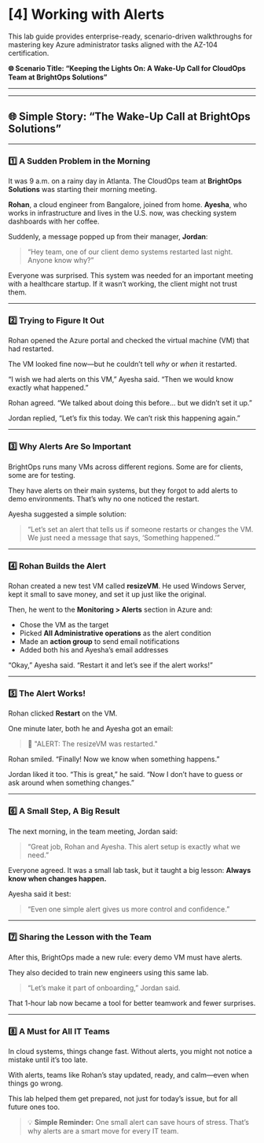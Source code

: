 # [4] Working with Alerts

This lab guide provides enterprise-ready, scenario-driven walkthroughs for mastering key Azure administrator tasks aligned with the AZ-104 certification.

**🌐 Scenario Title: “Keeping the Lights On: A Wake-Up Call for CloudOps Team at BrightOps Solutions”**

---
---

## 🌐 Simple Story: “The Wake-Up Call at BrightOps Solutions”

---

### 1️⃣ A Sudden Problem in the Morning

It was 9 a.m. on a rainy day in Atlanta. The CloudOps team at **BrightOps Solutions** was starting their morning meeting.

**Rohan**, a cloud engineer from Bangalore, joined from home. **Ayesha**, who works in infrastructure and lives in the U.S. now, was checking system dashboards with her coffee.

Suddenly, a message popped up from their manager, **Jordan**:

> “Hey team, one of our client demo systems restarted last night. Anyone know why?”

Everyone was surprised. This system was needed for an important meeting with a healthcare startup. If it wasn’t working, the client might not trust them.

---

### 2️⃣ Trying to Figure It Out

Rohan opened the Azure portal and checked the virtual machine (VM) that had restarted.

The VM looked fine now—but he couldn’t tell *why* or *when* it restarted.

“I wish we had alerts on this VM,” Ayesha said. “Then we would know exactly what happened.”

Rohan agreed. “We talked about doing this before… but we didn’t set it up.”

Jordan replied, “Let’s fix this today. We can’t risk this happening again.”

---

### 3️⃣ Why Alerts Are So Important

BrightOps runs many VMs across different regions. Some are for clients, some are for testing.

They have alerts on their main systems, but they forgot to add alerts to demo environments. That’s why no one noticed the restart.

Ayesha suggested a simple solution:

> “Let’s set an alert that tells us if someone restarts or changes the VM. We just need a message that says, ‘Something happened.’”

---

### 4️⃣ Rohan Builds the Alert

Rohan created a new test VM called **resizeVM**. He used Windows Server, kept it small to save money, and set it up just like the original.

Then, he went to the **Monitoring > Alerts** section in Azure and:

* Chose the VM as the target
* Picked **All Administrative operations** as the alert condition
* Made an **action group** to send email notifications
* Added both his and Ayesha’s email addresses

“Okay,” Ayesha said. “Restart it and let’s see if the alert works!”

---

### 5️⃣ The Alert Works!

Rohan clicked **Restart** on the VM.

One minute later, both he and Ayesha got an email:

> 📧 "ALERT: The resizeVM was restarted."

Rohan smiled. “Finally! Now we know when something happens.”

Jordan liked it too. “This is great,” he said. “Now I don’t have to guess or ask around when something changes.”

---

### 6️⃣ A Small Step, A Big Result

The next morning, in the team meeting, Jordan said:

> “Great job, Rohan and Ayesha. This alert setup is exactly what we need.”

Everyone agreed. It was a small lab task, but it taught a big lesson: **Always know when changes happen.**

Ayesha said it best:

> “Even one simple alert gives us more control and confidence.”

---

### 7️⃣ Sharing the Lesson with the Team

After this, BrightOps made a new rule: every demo VM must have alerts.

They also decided to train new engineers using this same lab.

> “Let’s make it part of onboarding,” Jordan said.

That 1-hour lab now became a tool for better teamwork and fewer surprises.

---

### 8️⃣ A Must for All IT Teams

In cloud systems, things change fast. Without alerts, you might not notice a mistake until it’s too late.

With alerts, teams like Rohan’s stay updated, ready, and calm—even when things go wrong.

This lab helped them get prepared, not just for today’s issue, but for all future ones too.

> 💡 **Simple Reminder:**
> One small alert can save hours of stress. That’s why alerts are a smart move for every IT team.

